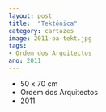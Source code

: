 ```yaml
---
layout: post
title:  "Tektónica"
category: cartazes
image: 2011-oa-tekt.jpg
tags:
- Ordem dos Arquitectos
ano: 2011
---
```


- 50 x 70 cm
- Ordem dos Arquitectos
- 2011

